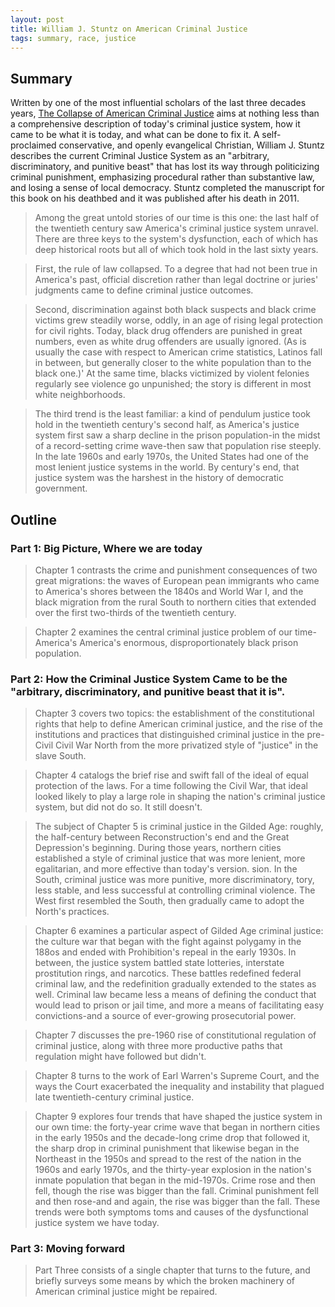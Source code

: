 ```yaml
---
layout: post
title: William J. Stuntz on American Criminal Justice
tags: summary, race, justice
---
```


## Summary

Written by one of the most influential scholars of the last three decades years, [The Collapse of American Criminal Justice](https://www.amazon.com/Collapse-American-Criminal-Justice/dp/0674051750/ref=sr_1_1?ie=UTF8&qid=1528109683&sr=8-1&keywords=collapse+criminal+justice+system) aims at nothing less than a comprehensive description of today's criminal justice system, how it came to be what it is today, and what can be done to fix it. A self-proclaimed conservative, and openly evangelical Christian, William J. Stuntz describes the current Criminal Justice System as an "arbitrary, discriminatory, and punitive beast" that has lost its way through politicizing criminal punishment, emphasizing procedural rather than substantive law, and losing a sense of local democracy. Stuntz completed the manuscript for this book on his deathbed and it was published after his death in 2011.

> Among the great untold stories of our time is this one: the last half of the twentieth century saw America's criminal justice system unravel. There are three keys to the system's dysfunction, each of which has deep historical roots but all of which took hold in the last sixty years.

> First, the rule of law collapsed. To a degree that had not been true in America's past, official discretion rather than legal doctrine or juries' judgments came to define criminal justice outcomes.

> Second, discrimination against both black suspects and black crime victims grew steadily worse, oddly, in an age of rising legal protection for civil rights. Today, black drug offenders are punished in great numbers, even as white drug offenders are usually ignored. (As is usually the case with respect to American crime statistics, Latinos fall in between, but generally closer to the white population than to the black one.)' At the same time, blacks victimized by violent felonies regularly see violence go unpunished; the story is different in most white neighborhoods.

> The third trend is the least familiar: a kind of pendulum justice took hold in the twentieth century's second half, as America's justice system first saw a sharp decline in the prison population-in the midst of a record-setting crime wave-then saw that population rise steeply. In the late 1960s and early 1970s, the United States had one of the most lenient justice systems in the world. By century's end, that justice system was the harshest in the history of democratic government.

## Outline

### Part 1: Big Picture, Where we are today

> Chapter 1 contrasts the crime and punishment consequences of two great migrations: the waves of European pean immigrants who came to America's shores between the 1840s and World War I, and the black migration from the rural South to northern cities that extended over the first two-thirds of the twentieth century.

> Chapter 2 examines the central criminal justice problem of our time-America's America's enormous, disproportionately black prison population.

### Part 2: How the Criminal Justice System Came to be the "arbitrary, discriminatory, and punitive beast that it is".

> Chapter 3 covers two topics: the establishment of the constitutional rights that help to define American criminal justice, and the rise of the institutions and practices that distinguished criminal justice in the pre-Civil Civil War North from the more privatized style of "justice" in the slave South.

> Chapter 4 catalogs the brief rise and swift fall of the ideal of equal protection of the laws. For a time following the Civil War, that ideal looked likely to play a large role in shaping the nation's criminal justice system, but did not do so. It still doesn't.

> The subject of Chapter 5 is criminal justice in the Gilded Age: roughly, the half-century between Reconstruction's end and the Great Depression's beginning. During those years, northern cities established a style of criminal justice that was more lenient, more egalitarian, and more effective than today's version. sion. In the South, criminal justice was more punitive, more discriminatory, tory, less stable, and less successful at controlling criminal violence. The West first resembled the South, then gradually came to adopt the North's practices.

> Chapter 6 examines a particular aspect of Gilded Age criminal justice: the culture war that began with the fight against polygamy in the 188os and ended with Prohibition's repeal in the early 1930s. In between, the justice system battled state lotteries, interstate prostitution rings, and narcotics. These battles redefined federal criminal law, and the redefinition gradually extended to the states as well. Criminal law became less a means of defining the conduct that would lead to prison or jail time, and more a means of facilitating easy convictions-and a source of ever-growing prosecutorial power.

> Chapter 7 discusses the pre-1960 rise of constitutional regulation of criminal justice, along with three more productive paths that regulation might have followed but didn't.

> Chapter 8 turns to the work of Earl Warren's Supreme Court, and the ways the Court exacerbated the inequality and instability that plagued late twentieth-century criminal justice.

> Chapter 9 explores four trends that have shaped the justice system in our own time: the forty-year crime wave that began in northern cities in the early 1950s and the decade-long crime drop that followed it, the sharp drop in criminal punishment that likewise began in the Northeast in the 1950s and spread to the rest of the nation in the 1960s and early 1970s, and the thirty-year explosion in the nation's inmate population that began in the mid-1970s. Crime rose and then fell, though the rise was bigger than the fall. Criminal punishment fell and then rose-and and again, the rise was bigger than the fall. These trends were both symptoms toms and causes of the dysfunctional justice system we have today.

### Part 3: Moving forward

> Part Three consists of a single chapter that turns to the future, and briefly surveys some means by which the broken machinery of American criminal justice might be repaired.
